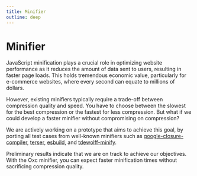 ```yaml
---
title: Minifier
outline: deep
---
```


# Minifier

JavaScript minification plays a crucial role in optimizing website performance as it reduces the amount of data sent to users,
resulting in faster page loads.
This holds tremendous economic value, particularly for e-commerce websites, where every second can equate to millions of dollars.

However, existing minifiers typically require a trade-off between compression quality and speed.
You have to choose between the slowest for the best compression or the fastest for less compression.
But what if we could develop a faster minifier without compromising on compression?

We are actively working on a prototype that aims to achieve this goal,
by porting all test cases from well-known minifiers such as [google-closure-compiler], [terser], [esbuild], and [tdewolff-minify].

Preliminary results indicate that we are on track to achieve our objectives.
With the Oxc minifier, you can expect faster minification times without sacrificing compression quality.

[google-closure-compiler]: https://github.com/google/closure-compiler

[terser]: https://github.com/terser/terser

[esbuild]: https://github.com/evanw/esbuild

[tdewolff-minify]: https://github.com/tdewolff/minify
